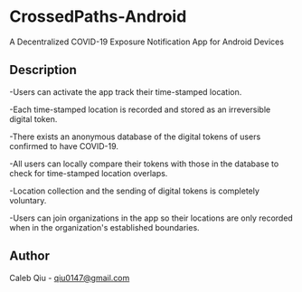 # CrossedPaths-Android
A Decentralized COVID-19 Exposure Notification App for Android Devices
## Description
-Users can activate the app track their time-stamped location.     

-Each time-stamped location is recorded and stored as an irreversible digital token.   

-There exists an anonymous database of the digital tokens of users confirmed to have COVID-19.   

-All users can locally compare their tokens with those in the database to check for time-stamped location overlaps.   

-Location collection and the sending of digital tokens is completely voluntary.   

-Users can join organizations in the app so their locations are only recorded when in the organization's established boundaries.   
## Author
Caleb Qiu -
qiu0147@gmail.com
